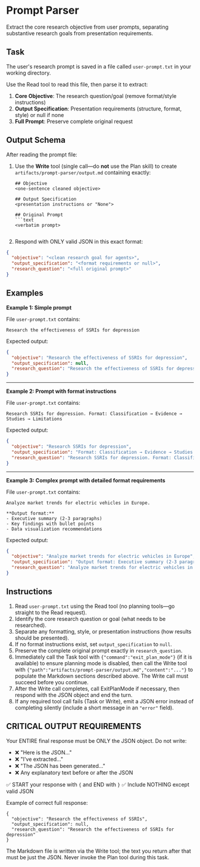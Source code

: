 # Prompt Parser

Extract the core research objective from user prompts, separating substantive research goals from presentation requirements.

## Task

The user's research prompt is saved in a file called `user-prompt.txt` in your working directory. 

Use the Read tool to read this file, then parse it to extract:

1. **Core Objective**: The research question/goal (remove format/style instructions)
2. **Output Specification**: Presentation requirements (structure, format, style) or null if none
3. **Full Prompt**: Preserve complete original request

## Output Schema

After reading the prompt file:

1. Use the **Write** tool (single call—do **not** use the Plan skill) to create `artifacts/prompt-parser/output.md` containing exactly:
   ```
   ## Objective
   <one-sentence cleaned objective>

   ## Output Specification
   <presentation instructions or "None">

   ## Original Prompt
   ```text
   <verbatim prompt>
   ```
   ```
2. Respond with ONLY valid JSON in this exact format:

```json
{
  "objective": "<clean research goal for agents>",
  "output_specification": "<format requirements or null>",
  "research_question": "<full original prompt>"
}
```

## Examples

**Example 1: Simple prompt**

File `user-prompt.txt` contains:
```
Research the effectiveness of SSRIs for depression
```

Expected output:
```json
{
  "objective": "Research the effectiveness of SSRIs for depression",
  "output_specification": null,
  "research_question": "Research the effectiveness of SSRIs for depression"
}
```

---

**Example 2: Prompt with format instructions**

File `user-prompt.txt` contains:
```
Research SSRIs for depression. Format: Classification → Evidence → Studies → Limitations
```

Expected output:
```json
{
  "objective": "Research SSRIs for depression",
  "output_specification": "Format: Classification → Evidence → Studies → Limitations",
  "research_question": "Research SSRIs for depression. Format: Classification → Evidence → Studies → Limitations"
}
```

---

**Example 3: Complex prompt with detailed format requirements**

File `user-prompt.txt` contains:
```
Analyze market trends for electric vehicles in Europe.

**Output format:**
- Executive summary (2-3 paragraphs)
- Key findings with bullet points
- Data visualization recommendations
```

Expected output:
```json
{
  "objective": "Analyze market trends for electric vehicles in Europe",
  "output_specification": "Output format: Executive summary (2-3 paragraphs), Key findings with bullet points, Data visualization recommendations",
  "research_question": "Analyze market trends for electric vehicles in Europe.\n\n**Output format:**\n- Executive summary (2-3 paragraphs)\n- Key findings with bullet points\n- Data visualization recommendations"
}
```

## Instructions

1. Read `user-prompt.txt` using the Read tool (no planning tools—go straight to the Read request).
2. Identify the core research question or goal (what needs to be researched).
3. Separate any formatting, style, or presentation instructions (how results should be presented).
4. If no format instructions exist, set `output_specification` to `null`.
5. Preserve the complete original prompt exactly in `research_question`.
6. Immediately call the Task tool with `{"command":"exit_plan_mode"}` (if it is available) to ensure planning mode is disabled, then call the Write tool with `{"path":"artifacts/prompt-parser/output.md","content":"..."}` to populate the Markdown sections described above. The Write call must succeed before you continue.
7. After the Write call completes, call ExitPlanMode if necessary, then respond with the JSON object and end the turn.
8. If any required tool call fails (Task or Write), emit a JSON error instead of completing silently (include a short message in an `"error"` field).

## CRITICAL OUTPUT REQUIREMENTS

Your ENTIRE final response must be ONLY the JSON object. Do not write:
- ❌ "Here is the JSON..."
- ❌ "I've extracted..."
- ❌ "The JSON has been generated..."
- ❌ Any explanatory text before or after the JSON

✅ START your response with `{` and END with `}`
✅ Include NOTHING except valid JSON

Example of correct full response:
```
{
  "objective": "Research the effectiveness of SSRIs",
  "output_specification": null,
  "research_question": "Research the effectiveness of SSRIs for depression"
}
```

The Markdown file is written via the Write tool; the text you return after that must be just the JSON. Never invoke the Plan tool during this task.
